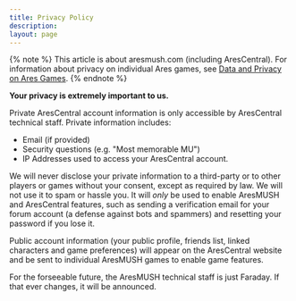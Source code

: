 ```yaml
---
title: Privacy Policy
description: 
layout: page
---
```


{% note %} 
This article is about aresmush.com (including AresCentral).  For information about privacy on individual Ares games, see [Data and Privacy on Ares Games](/game_privacy.html).
{% endnote %}

**Your privacy is extremely important to us.**

Private AresCentral account information is only accessible by AresCentral technical staff.  Private information includes:

* Email (if provided)
* Security questions (e.g. "Most memorable MU")
* IP Addresses used to access your AresCentral account.

We will never disclose your private information to a third-party or to other players or games without your consent, except as required by law.  We will not use it to spam or hassle you.  It will *only* be used to enable AresMUSH and AresCentral features, such as sending a verification email for your forum account (a defense against bots and spammers) and resetting your password if you lose it.

Public account information (your public profile, friends list, linked characters and game preferences) will appear on the AresCentral website and be sent to individual AresMUSH games to enable game features.

For the forseeable future, the AresMUSH technical staff is just Faraday.  If that ever changes, it will be announced.